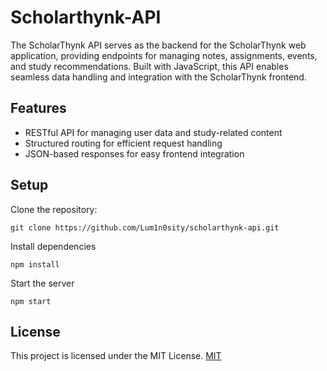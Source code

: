 
# Scholarthynk-API

The ScholarThynk API serves as the backend for the ScholarThynk web application, providing endpoints for managing notes, assignments, events, and study recommendations. Built with JavaScript, this API enables seamless data handling and integration with the ScholarThynk frontend.

## Features
- RESTful API for managing user data and study-related content
- Structured routing for efficient request handling
- JSON-based responses for easy frontend integration

## Setup
Clone the repository:
```
git clone https://github.com/Lum1n0sity/scholarthynk-api.git  
```

Install dependencies
```
npm install
```

Start the server
```
npm start
```

## License
This project is licensed under the MIT License. [MIT](https://choosealicense.com/licenses/mit/)


